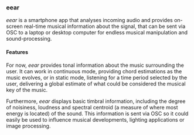 ### eear

*eear* is a smartphone app that analyses incoming audio and provides on-screen real-time musical information about the signal, that can be sent via OSC to a laptop or desktop computer for endless musical manipulation and sound-processing.

#### Features

For now, *eear* provides tonal information about the music surrounding the user. It can work in continuous mode, providing chord estimations as the music evolves, or in static mode, listening for a time period selected by the user, delivering a global estimate of what could be considered the musical key of the music.

Furthermore, *eear* displays basic timbral information, including the degree of noisiness, loudness and spectral centroid (a measure of where most energy is located) of the sound. This information is sent via OSC so it could easily be used to influence musical developments, lighting applications or image processing.
